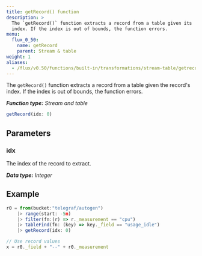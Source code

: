 ```yaml
---
title: getRecord() function
description: >
  The `getRecord()` function extracts a record from a table given its
  index. If the index is out of bounds, the function errors.
menu:
  flux_0_50:
    name: getRecord
    parent: Stream & table
weight: 1
aliases:
  - /flux/v0.50/functions/built-in/transformations/stream-table/getrecord/
---
```


The `getRecord()` function extracts a record from a table given the record's index.
If the index is out of bounds, the function errors.

_**Function type:** Stream and table_  

```js
getRecord(idx: 0)
```

## Parameters

### idx
The index of the record to extract.

_**Data type:** Integer_

## Example
```js
r0 = from(bucket:"telegraf/autogen")
    |> range(start: -5m)
    |> filter(fn:(r) => r._measurement == "cpu")
    |> tableFind(fn: (key) => key._field == "usage_idle")
    |> getRecord(idx: 0)

// Use record values
x = r0._field + "--" + r0._measurement
```
